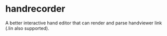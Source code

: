 # handrecorder
A better interactive hand editor that can render and parse handviewer link (.lin also supported).
